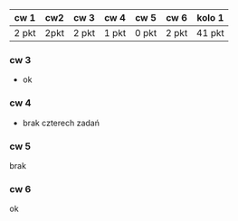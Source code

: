 | cw 1 | cw2| cw 3| cw 4| cw 5| cw 6| kolo 1|
|---|---|---|---|---|---|---|
| 2 pkt | 2pkt| 2 pkt |1 pkt | 0 pkt | 2 pkt | 41 pkt |

### cw 3

* ok

### cw 4

* brak czterech zadań


### cw 5

brak

### cw 6

ok
